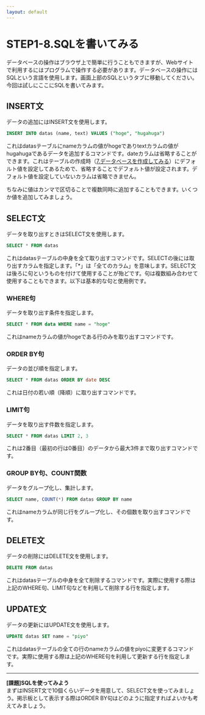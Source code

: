 ```yaml
---
layout: default
---
```

# STEP1-8.SQLを書いてみる

データベースの操作はブラウザ上で簡単に行うこともできますが、Webサイトで利用するにはプログラムで操作する必要があります。データベースの操作にはSQLという言語を使用します。画面上部のSQLというタブに移動してください。今回は試しにここにSQLを書いてみます。

## INSERT文

データの追加にはINSERT文を使用します。

```sql
INSERT INTO datas (name, text) VALUES ("hoge", "hugahuga")
```
これはdatasテーブルにnameカラムの値がhogeでありtextカラムの値がhugahugaであるデータを追加するコマンドです。dateカラムは省略することができます。これはテーブルの作成時（[7.データベースを作成してみる](7.html)）にデフォルト値を設定してあるためで、省略することでデフォルト値が設定されます。デフォルト値を設定していないカラムは省略できません。

ちなみに値はカンマで区切ることで複数同時に追加することもできます。いくつか値を追加してみましょう。

## SELECT文

データを取り出すときはSELECT文を使用します。

```sql
SELECT * FROM datas
```
これはdatasテーブルの中身を全て取り出すコマンドです。SELECTの後には取り出すカラムを指定します。「*」は「全てのカラム」を意味します。SELECT文は後ろに句というものを付けて使用することが殆どです。句は複数組み合わせて使用することもできます。以下は基本的な句と使用例です。

### WHERE句

データを取り出す条件を指定します。

```sql
SELECT * FROM data WHERE name = "hoge"
```
これはnameカラムの値がhogeである行のみを取り出すコマンドです。

### ORDER BY句

データの並び順を指定します。

```sql
SELECT * FROM datas ORDER BY date DESC
```
これは日付の若い順（降順）に取り出すコマンドです。

### LIMIT句

データを取り出す件数を指定します。

```sql
SELECT * FROM datas LIMIT 2, 3
```
これは2番目（最初の行は0番目）のデータから最大3件まで取り出すコマンドです。

### GROUP BY句、COUNT関数

データをグループ化し、集計します。

```sql
SELECT name, COUNT(*) FROM datas GROUP BY name
```
これはnameカラムが同じ行をグループ化し、その個数を取り出すコマンドです。

## DELETE文

データの削除にはDELETE文を使用します。

```sql
DELETE FROM datas
```
これはdatasテーブルの中身を全て削除するコマンドです。実際に使用する際は上記のWHERE句、LIMIT句などを利用して削除する行を指定します。

## UPDATE文

データの更新にはUPDATE文を使用します。

```sql
UPDATE datas SET name = "piyo"
```
これはdatasテーブルの全ての行のnameカラムの値をpiyoに変更するコマンドです。実際に使用する際は上記のWHERE句を利用して更新する行を指定します。

***

**[課題]SQLを使ってみよう**  
まずはINSERT文で10個くらいデータを用意して、SELECT文を使ってみましょう。掲示板として表示する際はORDER BY句はどのように指定すればよいかも考えてみましょう。